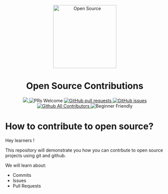 
<p align="center">
<img src="https://pixan198.github.io/images/opensource.svg" alt="Open Source" width="200px" height="200px" />
</p>
<h1 align="center">Open Source Contributions</h1>

<p align="center">
<a href="https://github.com/we-developers-community/OpenSource-contributions/blob/master/LICENSE" target="_blank">
  <img src="https://img.shields.io/github/license/we-developers-community/OpenSource-contributions?style=for-the-badge" />
  </a> 
  <img src="https://img.shields.io/badge/PRs-welcome-brightgreen.svg?style=for-the-badge" alt="PRs Welcome" /> 
  <a href="https://github.com/we-developers-community/OpenSource-contributions/pulls" target="_blank">
    <img alt="GitHub pull requests" src="https://img.shields.io/github/issues-pr/we-developers-community/OpenSource-contributions?style=for-the-badge" />
  </a> 
  <a href="https://github.com/we-developers-community/OpenSource-contributions/issues" target="_blank">
    <img alt="GitHub issues" src="https://img.shields.io/github/issues/we-developers-community/OpenSource-contributions?style=for-the-badge" />
  </a> 
  <a href="https://github.com/we-developers-community/OpenSource-contributions" target="_blank">
    <img alt="Github All Contributors" src="https://img.shields.io/github/contributors/we-developers-community/OpenSource-contributions?style=for-the-badge" />
  </a>
  <img alt="Beginner Friendly" src="https://img.shields.io/badge/Beginner-Friendly-orange?style=for-the-badge" />
</p>

# How to contribute to open source?

Hey learners !

This repository will demonstrate you how you can contrbute to open source projects using git and github. 

We will learn about:
- Commits
- Issues 
- Pull Requests

